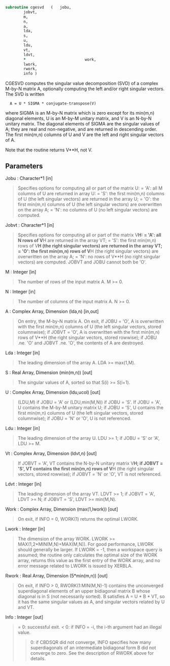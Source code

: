 ```fortran
subroutine cgesvd	(	jobu,
		jobvt,
		m,
		n,
		a,
		lda,
		s,
		u,
		ldu,
		vt,
		ldvt,
		*                          work,
		lwork,
		rwork,
		info )
```

 CGESVD computes the singular value decomposition (SVD) of a complex
 M-by-N matrix A, optionally computing the left and/or right singular
 vectors. The SVD is written

      A = U * SIGMA * conjugate-transpose(V)

 where SIGMA is an M-by-N matrix which is zero except for its
 min(m,n) diagonal elements, U is an M-by-M unitary matrix, and
 V is an N-by-N unitary matrix.  The diagonal elements of SIGMA
 are the singular values of A; they are real and non-negative, and
 are returned in descending order.  The first min(m,n) columns of
 U and V are the left and right singular vectors of A.

 Note that the routine returns V**H, not V.

## Parameters
Jobu : Character*1 [in]
> Specifies options for computing all or part of the matrix U:
> = 'A':  all M columns of U are returned in array U:
> = 'S':  the first min(m,n) columns of U (the left singular
> vectors) are returned in the array U;
> = 'O':  the first min(m,n) columns of U (the left singular
> vectors) are overwritten on the array A;
> = 'N':  no columns of U (no left singular vectors) are
> computed.

Jobvt : Character*1 [in]
> Specifies options for computing all or part of the matrix
> V**H:
> = 'A':  all N rows of V**H are returned in the array VT;
> = 'S':  the first min(m,n) rows of V**H (the right singular
> vectors) are returned in the array VT;
> = 'O':  the first min(m,n) rows of V**H (the right singular
> vectors) are overwritten on the array A;
> = 'N':  no rows of V**H (no right singular vectors) are
> computed.
> JOBVT and JOBU cannot both be 'O'.

M : Integer [in]
> The number of rows of the input matrix A.  M >= 0.

N : Integer [in]
> The number of columns of the input matrix A.  N >= 0.

A : Complex Array, Dimension (lda,n) [in,out]
> On entry, the M-by-N matrix A.
> On exit,
> if JOBU = 'O',  A is overwritten with the first min(m,n)
> columns of U (the left singular vectors,
> stored columnwise);
> if JOBVT = 'O', A is overwritten with the first min(m,n)
> rows of V**H (the right singular vectors,
> stored rowwise);
> if JOBU .ne. 'O' and JOBVT .ne. 'O', the contents of A
> are destroyed.

Lda : Integer [in]
> The leading dimension of the array A.  LDA >= max(1,M).

S : Real Array, Dimension (min(m,n)) [out]
> The singular values of A, sorted so that S(i) >= S(i+1).

U : Complex Array, Dimension (ldu,ucol) [out]
> (LDU,M) if JOBU = 'A' or (LDU,min(M,N)) if JOBU = 'S'.
> If JOBU = 'A', U contains the M-by-M unitary matrix U;
> if JOBU = 'S', U contains the first min(m,n) columns of U
> (the left singular vectors, stored columnwise);
> if JOBU = 'N' or 'O', U is not referenced.

Ldu : Integer [in]
> The leading dimension of the array U.  LDU >= 1; if
> JOBU = 'S' or 'A', LDU >= M.

Vt : Complex Array, Dimension (ldvt,n) [out]
> If JOBVT = 'A', VT contains the N-by-N unitary matrix
> V**H;
> if JOBVT = 'S', VT contains the first min(m,n) rows of
> V**H (the right singular vectors, stored rowwise);
> if JOBVT = 'N' or 'O', VT is not referenced.

Ldvt : Integer [in]
> The leading dimension of the array VT.  LDVT >= 1; if
> JOBVT = 'A', LDVT >= N; if JOBVT = 'S', LDVT >= min(M,N).

Work : Complex Array, Dimension (max(1,lwork)) [out]
> On exit, if INFO = 0, WORK(1) returns the optimal LWORK.

Lwork : Integer [in]
> The dimension of the array WORK.
> LWORK >=  MAX(1,2*MIN(M,N)+MAX(M,N)).
> For good performance, LWORK should generally be larger.
> If LWORK = -1, then a workspace query is assumed; the routine
> only calculates the optimal size of the WORK array, returns
> this value as the first entry of the WORK array, and no error
> message related to LWORK is issued by XERBLA.

Rwork : Real Array, Dimension (5*min(m,n)) [out]
> On exit, if INFO > 0, RWORK(1:MIN(M,N)-1) contains the
> unconverged superdiagonal elements of an upper bidiagonal
> matrix B whose diagonal is in S (not necessarily sorted).
> B satisfies A = U * B * VT, so it has the same singular
> values as A, and singular vectors related by U and VT.

Info : Integer [out]
> = 0:  successful exit.
> < 0:  if INFO = -i, the i-th argument had an illegal value.
> > 0:  if CBDSQR did not converge, INFO specifies how many
> superdiagonals of an intermediate bidiagonal form B
> did not converge to zero. See the description of RWORK
> above for details.

